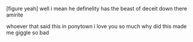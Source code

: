 [figure yeah] well i mean he definelity has the beast of deceit down there amirite 

whoever that said this in ponytown i love you so much why did this made me giggle so bad
